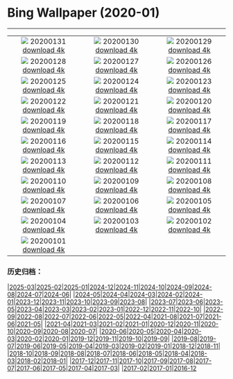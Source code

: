 # Bing Wallpaper (2020-01)
**************
| | | |
|:-:|:-:|:-:|
| ![](https://www.bing.com/th?id=OHR.ReddishEgret_EN-US2958831498_1920x1080.jpg) 20200131 [download 4k](https://www.bing.com/th?id=OHR.ReddishEgret_EN-US2958831498_UHD.jpg) | ![](https://www.bing.com/th?id=OHR.LakeBaikal_EN-US8692095269_1920x1080.jpg) 20200130 [download 4k](https://www.bing.com/th?id=OHR.LakeBaikal_EN-US8692095269_UHD.jpg) | ![](https://www.bing.com/th?id=OHR.SemucChampey_EN-US8613323076_1920x1080.jpg) 20200129 [download 4k](https://www.bing.com/th?id=OHR.SemucChampey_EN-US8613323076_UHD.jpg) |
| ![](https://www.bing.com/th?id=OHR.CapeDisappointment_EN-US8548904341_1920x1080.jpg) 20200128 [download 4k](https://www.bing.com/th?id=OHR.CapeDisappointment_EN-US8548904341_UHD.jpg) | ![](https://www.bing.com/th?id=OHR.NYCLitUp_EN-US8462661548_1920x1080.jpg) 20200127 [download 4k](https://www.bing.com/th?id=OHR.NYCLitUp_EN-US8462661548_UHD.jpg) | ![](https://www.bing.com/th?id=OHR.TajRepublic_EN-US8399320805_1920x1080.jpg) 20200126 [download 4k](https://www.bing.com/th?id=OHR.TajRepublic_EN-US8399320805_UHD.jpg) |
| ![](https://www.bing.com/th?id=OHR.SouthernGate_EN-US8348473546_1920x1080.jpg) 20200125 [download 4k](https://www.bing.com/th?id=OHR.SouthernGate_EN-US8348473546_UHD.jpg) | ![](https://www.bing.com/th?id=OHR.SunlitScree_EN-US8210223982_1920x1080.jpg) 20200124 [download 4k](https://www.bing.com/th?id=OHR.SunlitScree_EN-US8210223982_UHD.jpg) | ![](https://www.bing.com/th?id=OHR.SafariSavannah_EN-US8123928986_1920x1080.jpg) 20200123 [download 4k](https://www.bing.com/th?id=OHR.SafariSavannah_EN-US8123928986_UHD.jpg) |
| ![](https://www.bing.com/th?id=OHR.WhitehorseLights_EN-US8047937950_1920x1080.jpg) 20200122 [download 4k](https://www.bing.com/th?id=OHR.WhitehorseLights_EN-US8047937950_UHD.jpg) | ![](https://www.bing.com/th?id=OHR.HighlandsSquirrel_EN-US7983501314_1920x1080.jpg) 20200121 [download 4k](https://www.bing.com/th?id=OHR.HighlandsSquirrel_EN-US7983501314_UHD.jpg) | ![](https://www.bing.com/th?id=OHR.MarchWA1963_EN-US7913146423_1920x1080.jpg) 20200120 [download 4k](https://www.bing.com/th?id=OHR.MarchWA1963_EN-US7913146423_UHD.jpg) |
| ![](https://www.bing.com/th?id=OHR.SpeedFlying_EN-US7854565397_1920x1080.jpg) 20200119 [download 4k](https://www.bing.com/th?id=OHR.SpeedFlying_EN-US7854565397_UHD.jpg) | ![](https://www.bing.com/th?id=OHR.GypsumSand_EN-US7746438548_1920x1080.jpg) 20200118 [download 4k](https://www.bing.com/th?id=OHR.GypsumSand_EN-US7746438548_UHD.jpg) | ![](https://www.bing.com/th?id=OHR.CormorantMackerel_EN-US7682867267_1920x1080.jpg) 20200117 [download 4k](https://www.bing.com/th?id=OHR.CormorantMackerel_EN-US7682867267_UHD.jpg) |
| ![](https://www.bing.com/th?id=OHR.ValGardena_EN-US9768132178_1920x1080.jpg) 20200116 [download 4k](https://www.bing.com/th?id=OHR.ValGardena_EN-US9768132178_UHD.jpg) | ![](https://www.bing.com/th?id=OHR.Boudhanath_EN-US9594857498_1920x1080.jpg) 20200115 [download 4k](https://www.bing.com/th?id=OHR.Boudhanath_EN-US9594857498_UHD.jpg) | ![](https://www.bing.com/th?id=OHR.MuskOxWinter_EN-US9539570883_1920x1080.jpg) 20200114 [download 4k](https://www.bing.com/th?id=OHR.MuskOxWinter_EN-US9539570883_UHD.jpg) |
| ![](https://www.bing.com/th?id=OHR.MtDiablo_EN-US7458508287_1920x1080.jpg) 20200113 [download 4k](https://www.bing.com/th?id=OHR.MtDiablo_EN-US7458508287_UHD.jpg) | ![](https://www.bing.com/th?id=OHR.Zugspitze_EN-US9404376251_1920x1080.jpg) 20200112 [download 4k](https://www.bing.com/th?id=OHR.Zugspitze_EN-US9404376251_UHD.jpg) | ![](https://www.bing.com/th?id=OHR.Rakan_EN-US8096736799_1920x1080.jpg) 20200111 [download 4k](https://www.bing.com/th?id=OHR.Rakan_EN-US8096736799_UHD.jpg) |
| ![](https://www.bing.com/th?id=OHR.LeagueNations_EN-US9107893638_1920x1080.jpg) 20200110 [download 4k](https://www.bing.com/th?id=OHR.LeagueNations_EN-US9107893638_UHD.jpg) | ![](https://www.bing.com/th?id=OHR.MuirWoods_EN-US8773454918_1920x1080.jpg) 20200109 [download 4k](https://www.bing.com/th?id=OHR.MuirWoods_EN-US8773454918_UHD.jpg) | ![](https://www.bing.com/th?id=OHR.HeavensGate_EN-US8673063307_1920x1080.jpg) 20200108 [download 4k](https://www.bing.com/th?id=OHR.HeavensGate_EN-US8673063307_UHD.jpg) |
| ![](https://www.bing.com/th?id=OHR.GalileoMoons_EN-US8600491138_1920x1080.jpg) 20200107 [download 4k](https://www.bing.com/th?id=OHR.GalileoMoons_EN-US8600491138_UHD.jpg) | ![](https://www.bing.com/th?id=OHR.TrakaiLithuania_EN-US8531258766_1920x1080.jpg) 20200106 [download 4k](https://www.bing.com/th?id=OHR.TrakaiLithuania_EN-US8531258766_UHD.jpg) | ![](https://www.bing.com/th?id=OHR.BurrowingParakeets_EN-US8189174071_1920x1080.jpg) 20200105 [download 4k](https://www.bing.com/th?id=OHR.BurrowingParakeets_EN-US8189174071_UHD.jpg) |
| ![](https://www.bing.com/th?id=OHR.WhiteLeviathan_EN-US7446083482_1920x1080.jpg) 20200104 [download 4k](https://www.bing.com/th?id=OHR.WhiteLeviathan_EN-US7446083482_UHD.jpg) | ![](https://www.bing.com/th?id=OHR.MunroLight_EN-US7297129449_1920x1080.jpg) 20200103 [download 4k](https://www.bing.com/th?id=OHR.MunroLight_EN-US7297129449_UHD.jpg) | ![](https://www.bing.com/th?id=OHR.WhirlpoolFinland_EN-US4174367622_1920x1080.jpg) 20200102 [download 4k](https://www.bing.com/th?id=OHR.WhirlpoolFinland_EN-US4174367622_UHD.jpg) |
| ![](https://www.bing.com/th?id=OHR.SnowHare_EN-US4373999242_1920x1080.jpg) 20200101 [download 4k](https://www.bing.com/th?id=OHR.SnowHare_EN-US4373999242_UHD.jpg) |  |  |

### 历史归档：

|[2025-03](/../2025-03/2025-03.md)|[2025-02](/../2025-02/2025-02.md)|[2025-01](/../2025-01/2025-01.md)|[2024-12](/../2024-12/2024-12.md)|[2024-11](/../2024-11/2024-11.md)|[2024-10](/../2024-10/2024-10.md)|[2024-09](/../2024-09/2024-09.md)|[2024-08](/../2024-08/2024-08.md)|[2024-07](/../2024-07/2024-07.md)|[2024-06](/../2024-06/2024-06.md)|
|[2024-05](/../2024-05/2024-05.md)|[2024-04](/../2024-04/2024-04.md)|[2024-03](/../2024-03/2024-03.md)|[2024-02](/../2024-02/2024-02.md)|[2024-01](/../2024-01/2024-01.md)|[2023-12](/../2023-12/2023-12.md)|[2023-11](/../2023-11/2023-11.md)|[2023-10](/../2023-10/2023-10.md)|[2023-09](/../2023-09/2023-09.md)|[2023-08](/../2023-08/2023-08.md)|
|[2023-07](/../2023-07/2023-07.md)|[2023-06](/../2023-06/2023-06.md)|[2023-05](/../2023-05/2023-05.md)|[2023-04](/../2023-04/2023-04.md)|[2023-03](/../2023-03/2023-03.md)|[2023-02](/../2023-02/2023-02.md)|[2023-01](/../2023-01/2023-01.md)|[2022-12](/../2022-12/2022-12.md)|[2022-11](/../2022-11/2022-11.md)|[2022-10](/../2022-10/2022-10.md)|
|[2022-09](/../2022-09/2022-09.md)|[2022-08](/../2022-08/2022-08.md)|[2022-07](/../2022-07/2022-07.md)|[2022-06](/../2022-06/2022-06.md)|[2022-05](/../2022-05/2022-05.md)|[2022-04](/../2022-04/2022-04.md)|[2021-08](/../2021-08/2021-08.md)|[2021-07](/../2021-07/2021-07.md)|[2021-06](/../2021-06/2021-06.md)|[2021-05](/../2021-05/2021-05.md)|
|[2021-04](/../2021-04/2021-04.md)|[2021-03](/../2021-03/2021-03.md)|[2021-02](/../2021-02/2021-02.md)|[2021-01](/../2021-01/2021-01.md)|[2020-12](/../2020-12/2020-12.md)|[2020-11](/../2020-11/2020-11.md)|[2020-10](/../2020-10/2020-10.md)|[2020-09](/../2020-09/2020-09.md)|[2020-08](/../2020-08/2020-08.md)|[2020-07](/../2020-07/2020-07.md)|
|[2020-06](/../2020-06/2020-06.md)|[2020-05](/../2020-05/2020-05.md)|[2020-04](/../2020-04/2020-04.md)|[2020-03](/../2020-03/2020-03.md)|[2020-02](/../2020-02/2020-02.md)|[2020-01](/2020-01.md)|[2019-12](/../2019-12/2019-12.md)|[2019-11](/../2019-11/2019-11.md)|[2019-10](/../2019-10/2019-10.md)|[2019-09](/../2019-09/2019-09.md)|
|[2019-08](/../2019-08/2019-08.md)|[2019-07](/../2019-07/2019-07.md)|[2019-06](/../2019-06/2019-06.md)|[2019-05](/../2019-05/2019-05.md)|[2019-04](/../2019-04/2019-04.md)|[2019-03](/../2019-03/2019-03.md)|[2019-02](/../2019-02/2019-02.md)|[2019-01](/../2019-01/2019-01.md)|[2018-12](/../2018-12/2018-12.md)|[2018-11](/../2018-11/2018-11.md)|
|[2018-10](/../2018-10/2018-10.md)|[2018-09](/../2018-09/2018-09.md)|[2018-08](/../2018-08/2018-08.md)|[2018-07](/../2018-07/2018-07.md)|[2018-06](/../2018-06/2018-06.md)|[2018-05](/../2018-05/2018-05.md)|[2018-04](/../2018-04/2018-04.md)|[2018-03](/../2018-03/2018-03.md)|[2018-02](/../2018-02/2018-02.md)|[2018-01](/../2018-01/2018-01.md)|
|[2017-12](/../2017-12/2017-12.md)|[2017-11](/../2017-11/2017-11.md)|[2017-10](/../2017-10/2017-10.md)|[2017-09](/../2017-09/2017-09.md)|[2017-08](/../2017-08/2017-08.md)|[2017-07](/../2017-07/2017-07.md)|[2017-06](/../2017-06/2017-06.md)|[2017-05](/../2017-05/2017-05.md)|[2017-04](/../2017-04/2017-04.md)|[2017-03](/../2017-03/2017-03.md)|
|[2017-02](/../2017-02/2017-02.md)|[2017-01](/../2017-01/2017-01.md)|[2016-12](/../2016-12/2016-12.md)